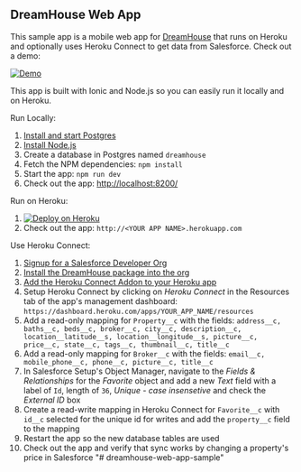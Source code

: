DreamHouse Web App
------------------

This sample app is a mobile web app for [DreamHouse](https://dreamhouse-site.herokuapp.com/) that runs on Heroku and optionally uses Heroku Connect to get data from Salesforce.  Check out a demo:

[![Demo](http://img.youtube.com/vi/sSoUGkqveMo/0.jpg)](http://www.youtube.com/watch?v=sSoUGkqveMo)

This app is built with Ionic and Node.js so you can easily run it locally and on Heroku.

Run Locally:

1. [Install and start Postgres](https://wiki.postgresql.org/wiki/Detailed_installation_guides)
1. [Install Node.js](https://nodejs.org/en/)
1. Create a database in Postgres named `dreamhouse`
1. Fetch the NPM dependencies: `npm install`
1. Start the app: `npm run dev`
1. Check out the app: [http://localhost:8200/](http://localhost:8200/)

Run on Heroku:

1. [![Deploy on Heroku](https://www.herokucdn.com/deploy/button.png)](https://heroku.com/deploy?template=https://github.com/dreamhouseapp/dreamhouse-web-app)
1. Check out the app: `http://<YOUR APP NAME>.herokuapp.com`

Use Heroku Connect:

1. [Signup for a Salesforce Developer Org](https://developer.salesforce.com/signup)
1. [Install the DreamHouse package into the org](https://dreamhouse-site.herokuapp.com/installation/)
1. [Add the Heroku Connect Addon to your Heroku app](https://elements.heroku.com/addons/herokuconnect)
1. Setup Heroku Connect by clicking on *Heroku Connect* in the Resources tab of the app's management dashboard: `https://dashboard.heroku.com/apps/YOUR_APP_NAME/resources`
1. Add a read-only mapping for `Property__c` with the fields: `address__c, baths__c, beds__c, broker__c, city__c, description__c, location__latitude__s, location__longitude__s, picture__c, price__c, state__c, tags__c, thumbnail__c, title__c`
1. Add a read-only mapping for `Broker__c` with the fields: `email__c, mobile_phone__c, phone__c, picture__c, title__c`
1. In Salesforce Setup's Object Manager, navigate to the *Fields & Relationships* for the *Favorite* object and add a new *Text* field with a label of `Id`, length of `36`, *Unique - case insensetive* and check the *External ID* box
1. Create a read-write mapping in Heroku Connect for `Favorite__c` with `id__c` selected for the unique id for writes and add the `property__c` field to the mapping
1. Restart the app so the new database tables are used
1. Check out the app and verify that sync works by changing a property's price in Salesforce
"# dreamhouse-web-app-sample" 
